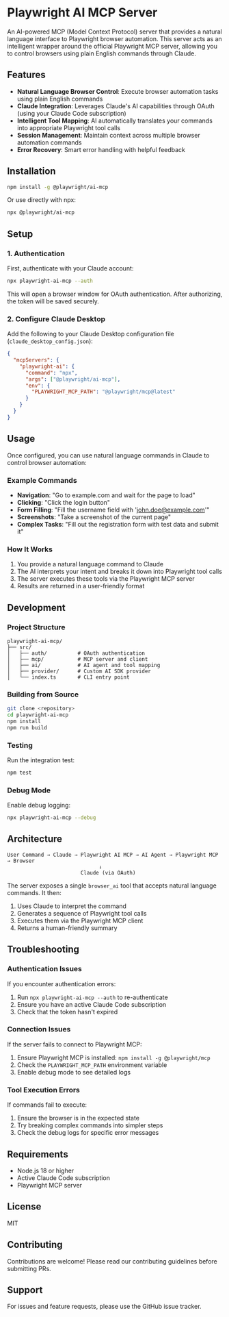 # Playwright AI MCP Server

An AI-powered MCP (Model Context Protocol) server that provides a natural language interface to Playwright browser automation. This server acts as an intelligent wrapper around the official Playwright MCP server, allowing you to control browsers using plain English commands through Claude.

## Features

- **Natural Language Browser Control**: Execute browser automation tasks using plain English commands
- **Claude Integration**: Leverages Claude's AI capabilities through OAuth (using your Claude Code subscription)
- **Intelligent Tool Mapping**: AI automatically translates your commands into appropriate Playwright tool calls
- **Session Management**: Maintain context across multiple browser automation commands
- **Error Recovery**: Smart error handling with helpful feedback

## Installation

```bash
npm install -g @playwright/ai-mcp
```

Or use directly with npx:

```bash
npx @playwright/ai-mcp
```

## Setup

### 1. Authentication

First, authenticate with your Claude account:

```bash
npx playwright-ai-mcp --auth
```

This will open a browser window for OAuth authentication. After authorizing, the token will be saved securely.

### 2. Configure Claude Desktop

Add the following to your Claude Desktop configuration file (`claude_desktop_config.json`):

```json
{
  "mcpServers": {
    "playwright-ai": {
      "command": "npx",
      "args": ["@playwright/ai-mcp"],
      "env": {
        "PLAYWRIGHT_MCP_PATH": "@playwright/mcp@latest"
      }
    }
  }
}
```

## Usage

Once configured, you can use natural language commands in Claude to control browser automation:

### Example Commands

- **Navigation**: "Go to example.com and wait for the page to load"
- **Clicking**: "Click the login button"
- **Form Filling**: "Fill the username field with 'john.doe@example.com'"
- **Screenshots**: "Take a screenshot of the current page"
- **Complex Tasks**: "Fill out the registration form with test data and submit it"

### How It Works

1. You provide a natural language command to Claude
2. The AI interprets your intent and breaks it down into Playwright tool calls
3. The server executes these tools via the Playwright MCP server
4. Results are returned in a user-friendly format

## Development

### Project Structure

```
playwright-ai-mcp/
├── src/
│   ├── auth/          # OAuth authentication
│   ├── mcp/           # MCP server and client
│   ├── ai/            # AI agent and tool mapping
│   ├── provider/      # Custom AI SDK provider
│   └── index.ts       # CLI entry point
```

### Building from Source

```bash
git clone <repository>
cd playwright-ai-mcp
npm install
npm run build
```

### Testing

Run the integration test:

```bash
npm test
```

### Debug Mode

Enable debug logging:

```bash
npx playwright-ai-mcp --debug
```

## Architecture

```
User Command → Claude → Playwright AI MCP → AI Agent → Playwright MCP → Browser
                              ↓
                        Claude (via OAuth)
```

The server exposes a single `browser_ai` tool that accepts natural language commands. It then:

1. Uses Claude to interpret the command
2. Generates a sequence of Playwright tool calls
3. Executes them via the Playwright MCP client
4. Returns a human-friendly summary

## Troubleshooting

### Authentication Issues

If you encounter authentication errors:

1. Run `npx playwright-ai-mcp --auth` to re-authenticate
2. Ensure you have an active Claude Code subscription
3. Check that the token hasn't expired

### Connection Issues

If the server fails to connect to Playwright MCP:

1. Ensure Playwright MCP is installed: `npm install -g @playwright/mcp`
2. Check the `PLAYWRIGHT_MCP_PATH` environment variable
3. Enable debug mode to see detailed logs

### Tool Execution Errors

If commands fail to execute:

1. Ensure the browser is in the expected state
2. Try breaking complex commands into simpler steps
3. Check the debug logs for specific error messages

## Requirements

- Node.js 18 or higher
- Active Claude Code subscription
- Playwright MCP server

## License

MIT

## Contributing

Contributions are welcome! Please read our contributing guidelines before submitting PRs.

## Support

For issues and feature requests, please use the GitHub issue tracker.